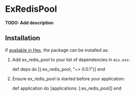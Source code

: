 # ExRedisPool

**TODO: Add description**

## Installation

If [available in Hex](https://hex.pm/docs/publish), the package can be installed as:

  1. Add ex_redis_pool to your list of dependencies in `mix.exs`:

        def deps do
          [{:ex_redis_pool, "~> 0.0.1"}]
        end

  2. Ensure ex_redis_pool is started before your application:

        def application do
          [applications: [:ex_redis_pool]]
        end

